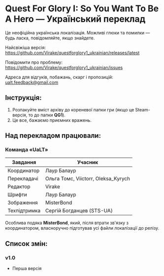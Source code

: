 # Quest For Glory I: So You Want To Be A Hero — Український переклад

Це неофіційна українська локалізація. Можливі глюки та помилки — будь ласка, повідомляйте, якщо знайдете.

Найсвіжіша версія: https://github.com/Virake/questforglory1_ukrainian/releases/latest

Повідомити про проблему: https://github.com/Virake/questforglory1_ukrainian/issues

Адреса для відгуків, побажань, скарг і пропозицій: [ualt.feedback@gmail.com](mailto:ualt.feedback@gmail.com)

## Інструкція:
	
1) Розпакуйте вміст архіву до кореневої папки гри (якщо це Steam-версія, то до папки **QG1**).
2) Це все, бажаємо приємних вражень.

## Над перекладом працювали:

### Команда «UaLT»
| Завдання     | Учасник                                                       |
| ------------ | ------------------------------------------------------------- |
| Координатор  | Лаур Балаур                                                   |
| Перекладачі  | Ольга Томс, Viictorr, Oleksa_Kyrych                           |
| Редактор     | Virake                                                        |
| Шрифти       | Лаур Балаур                                                   |
| Зображення   | MisterBond                                                    |
| Техпідтримка | Сергій Богданцев (STS-UA)                                     |

Особлива подяка **MisterBond**, який, після втрати зв'язку з координатором, власноручно підготував усі файли локалізації до релізу.

## Список змін:

### v1.0

- Перша версія
